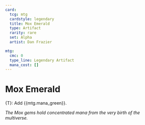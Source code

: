 ```yaml
---
card:
  tcg: mtg
  cardstyle: legendary
  title: Mox Emerald
  type: Artifact
  rarity: rare
  set: Alpha
  artist: Dan Frazier

mtg:
  cmc: 0
  type_line: Legendary Artifact
  mana_cost: []
---
```


# Mox Emerald

{T}: Add {{mtg.mana_green}}.

*The Mox gems hold concentrated mana from the very birth of the multiverse.*